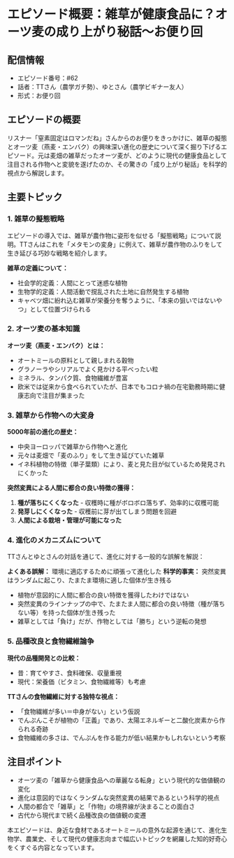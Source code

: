 # エピソード概要：雑草が健康食品に？オーツ麦の成り上がり秘話〜お便り回

## 配信情報
- エピソード番号：#62
- 話者：TTさん（農学ガチ勢）、ゆとさん（農学ビギナー友人）
- 形式：お便り回

## エピソードの概要

リスナー「窒素固定はロマンだね」さんからのお便りをきっかけに、雑草の擬態とオーツ麦（燕麦・エンバク）の興味深い進化の歴史について深く掘り下げるエピソード。元は麦畑の雑草だったオーツ麦が、どのように現代の健康食品として注目される作物へと変貌を遂げたのか、その驚きの「成り上がり秘話」を科学的視点から解説します。

## 主要トピック

### 1. 雑草の擬態戦略

エピソードの導入では、雑草が農作物に姿形を似せる「擬態戦略」について説明。TTさんはこれを「メタモンの変身」に例えて、雑草が農作物のふりをして生き延びる巧妙な戦略を紹介します。

**雑草の定義について：**
- 社会学的定義：人間にとって迷惑な植物
- 生物学的定義：人間活動で撹乱された土地に自然発生する植物
- キャベツ畑に紛れ込む雑草が栄養分を奪うように、「本来の狙いではないやつ」として位置づけられる

### 2. オーツ麦の基本知識

**オーツ麦（燕麦・エンバク）とは：**
- オートミールの原料として親しまれる穀物
- グラノーラやシリアルでよく見かける平べったい粒
- ミネラル、タンパク質、食物繊維が豊富
- 欧米では従来から食べられていたが、日本でもコロナ禍の在宅勤務時期に健康志向で注目が集まった

### 3. 雑草から作物への大変身

**5000年前の進化の歴史：**
- 中央ヨーロッパで雑草から作物へと進化
- 元々は麦畑で「麦のふり」をして生き延びていた雑草
- イネ科植物の特徴（単子葉類）により、麦と見た目が似ているため発見されにくかった

**突然変異による人間に都合の良い特徴の獲得：**
1. **種が落ちにくくなった** - 収穫時に種がボロボロ落ちず、効率的に収穫可能
2. **発芽しにくくなった** - 収穫前に芽が出てしまう問題を回避
3. **人間による栽培・管理が可能になった**

### 4. 進化のメカニズムについて

TTさんとゆとさんの対話を通じて、進化に対する一般的な誤解を解説：

**よくある誤解：** 環境に適応するために頑張って進化した
**科学的事実：** 突然変異はランダムに起こり、たまたま環境に適した個体が生き残る

- 植物が意図的に人間に都合の良い特徴を獲得したわけではない
- 突然変異のラインナップの中で、たまたま人間に都合の良い特徴（種が落ちない等）を持った個体が生き残った
- 雑草としては「負け」だが、作物としては「勝ち」という逆転の発想

### 5. 品種改良と食物繊維論争

**現代の品種開発との比較：**
- 昔：育てやすさ、食料確保、収量重視
- 現代：栄養価（ビタミン、食物繊維等）も考慮

**TTさんの食物繊維に対する独特な視点：**
- 「食物繊維が多い＝中身がない」という仮説
- でんぷんこそが植物の「正義」であり、太陽エネルギーと二酸化炭素から作られる奇跡
- 食物繊維の多さは、でんぷんを作る能力が低い結果かもしれないという考察

## 注目ポイント

- オーツ麦の「雑草から健康食品への華麗なる転身」という現代的な価値観の変化
- 進化は意図的ではなくランダムな突然変異の結果であるという科学的視点
- 人間の都合で「雑草」と「作物」の境界線が決まることの面白さ
- 古代から現代まで続く品種改良の価値観の変遷

本エピソードは、身近な食材であるオートミールの意外な起源を通じて、進化生物学、農業史、そして現代の健康志向まで幅広いトピックを網羅した知的好奇心をくすぐる内容となっています。